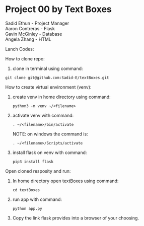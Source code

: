 # Project 00 by Text Boxes   
Sadid Ethun - Project Manager  
Aaron Contreras - Flask  
Gavin McGinley - Database  
Angela Zhang - HTML  

Lanch Codes:

How to clone repo:
1. clone in terminal using command:  
```
git clone git@github.com:Sadid-E/textBoxes.git
```
How to create virtual environment (venv):
  1. create venv in home directory using command:  
     ```
     python3 -m venv ~/<filename>
     ```
  2. activate venv with command: 
     ```
     . ~/<filename>/bin/activate  
     ```
     NOTE: on windows the command is:  
     ```
     . ~/<filename>/Scripts/activate
     ```
  3. install flask on venv with command:  
     ```
     pip3 install flask
     ```
  
Open cloned resposity and run:
  1. In home directory open textBoxes using command:   
     ```
     cd textBoxes
     ```
  2. run app with command: 
     ```  
     python app.py
     ```
  3. Copy the link flask provides into a browser of your choosing. 
  
  
  
